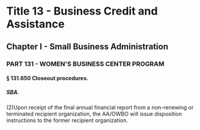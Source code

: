 
# Title 13 - Business Credit and Assistance
## Chapter I - Small Business Administration
### PART 131 - WOMEN'S BUSINESS CENTER PROGRAM
#### § 131.650 Closeout procedures.
##### SBA.

(2)Upon receipt of the final annual financial report from a non-renewing or terminated recipient organization, the AA/OWBO will issue disposition instructions to the former recipient organization.
